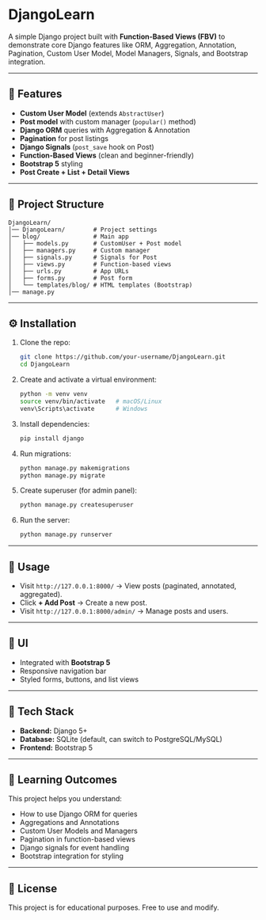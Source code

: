# DjangoLearn

A simple Django project built with **Function-Based Views (FBV)** to demonstrate core Django features like ORM, Aggregation, Annotation, Pagination, Custom User Model, Model Managers, Signals, and Bootstrap integration.

---

## 🚀 Features

* **Custom User Model** (extends `AbstractUser`)
* **Post model** with custom manager (`popular()` method)
* **Django ORM** queries with Aggregation & Annotation
* **Pagination** for post listings
* **Django Signals** (`post_save` hook on Post)
* **Function-Based Views** (clean and beginner-friendly)
* **Bootstrap 5** styling
* **Post Create + List + Detail Views**

---

## 📂 Project Structure

```
DjangoLearn/
│── DjangoLearn/        # Project settings
│── blog/               # Main app
│   ├── models.py       # CustomUser + Post model
│   ├── managers.py     # Custom manager
│   ├── signals.py      # Signals for Post
│   ├── views.py        # Function-based views
│   ├── urls.py         # App URLs
│   ├── forms.py        # Post form
│   └── templates/blog/ # HTML templates (Bootstrap)
│── manage.py
```

---

## ⚙️ Installation

1. Clone the repo:

   ```bash
   git clone https://github.com/your-username/DjangoLearn.git
   cd DjangoLearn
   ```

2. Create and activate a virtual environment:

   ```bash
   python -m venv venv
   source venv/bin/activate   # macOS/Linux
   venv\Scripts\activate      # Windows
   ```

3. Install dependencies:

   ```bash
   pip install django
   ```

4. Run migrations:

   ```bash
   python manage.py makemigrations
   python manage.py migrate
   ```

5. Create superuser (for admin panel):

   ```bash
   python manage.py createsuperuser
   ```

6. Run the server:

   ```bash
   python manage.py runserver
   ```

---

## 📌 Usage

* Visit `http://127.0.0.1:8000/` → View posts (paginated, annotated, aggregated).
* Click **+ Add Post** → Create a new post.
* Visit `http://127.0.0.1:8000/admin/` → Manage posts and users.

---

## 🎨 UI

* Integrated with **Bootstrap 5**
* Responsive navigation bar
* Styled forms, buttons, and list views

---

## 🧩 Tech Stack

* **Backend:** Django 5+
* **Database:** SQLite (default, can switch to PostgreSQL/MySQL)
* **Frontend:** Bootstrap 5

---

## 📖 Learning Outcomes

This project helps you understand:

* How to use Django ORM for queries
* Aggregations and Annotations
* Custom User Models and Managers
* Pagination in function-based views
* Django signals for event handling
* Bootstrap integration for styling

---

## 📜 License

This project is for educational purposes. Free to use and modify.

